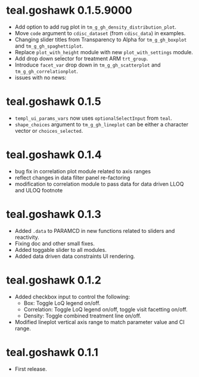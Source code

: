 # teal.goshawk 0.1.5.9000

* Add option to add rug plot in `tm_g_gh_density_distribution_plot`.
* Move `code` argument to `cdisc_dataset` (from `cdisc_data`) in examples.
* Changing slider titles from Transparency to Alpha for `tm_g_gh_boxplot` and `tm_g_gh_spaghettiplot`.
* Replace `plot_with_height` module with new `plot_with_settings` module. 
* Add drop down selector for treatment ARM `trt_group`.
* Introduce `facet_var` drop down in `tm_g_gh_scatterplot` and `tm_g_gh_correlationplot`.
* issues with no news:

# teal.goshawk 0.1.5

* `templ_ui_params_vars` now uses `optionalSelectInput` from `teal`.
* `shape_choices` argument to `tm_g_gh_lineplot` can be either a character vector or `choices_selected`.

# teal.goshawk 0.1.4

* bug fix in correlation plot module related to axis ranges
* reflect changes in data filter panel re-factoring
* modification to correlation module to pass data for data driven LLOQ and ULOQ footnote

# teal.goshawk 0.1.3

* Added `.data` to PARAMCD in new functions related to sliders and reactivity.
* Fixing doc and other small fixes.
* Added toggable slider to all modules.
* Added data driven data constraints UI rendering.

# teal.goshawk 0.1.2

* Added checkbox input to control the following:
  - Box: Toggle LoQ legend on/off.
  - Correlation: Toggle LoQ legend on/off, toggle visit facetting on/off.
  - Density: Toggle combined treatment line on/off.
* Modified lineplot vertical axis range to match parameter value and CI range.

# teal.goshawk 0.1.1

* First release.